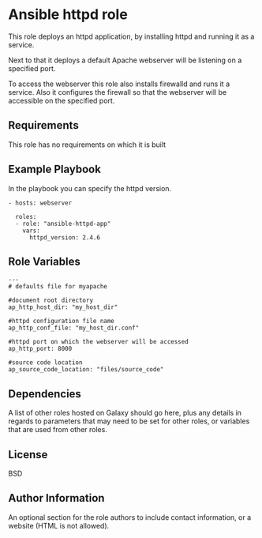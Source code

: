 Ansible httpd role
=========

This role deploys an httpd application, by installing httpd and running it as a service. 

Next to that it deploys a default Apache webserver will be listening on a specified port.

To access the webserver this role also installs firewalld and runs it a service. Also it configures the firewall so that the webserver will be accessible on the specified port.


Requirements
------------

This role has no requirements on which it is built

Example Playbook
----------------
In the playbook you can specify the httpd version.

    - hosts: webserver

      roles:
      - role: "ansible-httpd-app"
        vars:
          httpd_version: 2.4.6

Role Variables
--------------


    
    ---
    # defaults file for myapache

    #document root directory
    ap_http_host_dir: "my_host_dir"

    #httpd configuration file name
    ap_http_conf_file: "my_host_dir.conf"

    #httpd port on which the webserver will be accessed
    ap_http_port: 8000

    #source code location
    ap_source_code_location: "files/source_code"

Dependencies
------------

A list of other roles hosted on Galaxy should go here, plus any details in regards to parameters that may need to be set for other roles, or variables that are used from other roles.




License
-------

BSD

Author Information
------------------

An optional section for the role authors to include contact information, or a website (HTML is not allowed).
